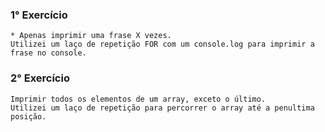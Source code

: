 ### 1° Exercício
    * Apenas imprimir uma frase X vezes.
    Utilizei um laço de repetição FOR com um console.log para imprimir a frase no console.


### 2° Exercício
    Imprimir todos os elementos de um array, exceto o último.
    Utilizei um laço de repetição para percorrer o array até a penultima posição.
